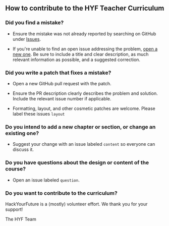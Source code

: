 ## How to contribute to the HYF Teacher Curriculum

### Did you find a mistake?

- Ensure the mistake was not already reported by searching on GitHub under [Issues](https://github.com/HackYourFuture-CPH/teacher-curriculum/issues).

- If you're unable to find an open issue addressing the problem, [open a new one](hhttps://github.com/HackYourFuture-CPH/teacher-curriculum/issues/new). Be sure to include a title and clear description, as much relevant information as possible, and a suggested correction.

### Did you write a patch that fixes a mistake?

- Open a new GitHub pull request with the patch.

- Ensure the PR description clearly describes the problem and solution. Include the relevant issue number if applicable.

- Formatting, layout, and other cosmetic patches are welcome. Please label these issues `layout`

### Do you intend to add a new chapter or section, or change an existing one?

- Suggest your change with an issue labeled `content` so everyone can discuss it.

### Do you have questions about the design or content of the course?

- Open an issue labeled `question`.

### Do you want to contribute to the curriculum?

HackYourFuture is a (mostly) volunteer effort. We thank you for your support!

The HYF Team

